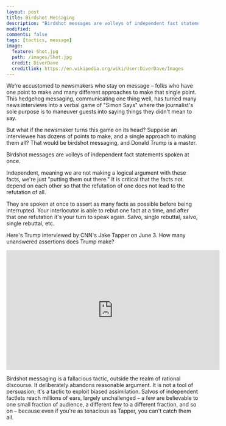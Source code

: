 ```yaml
---
layout: post
title: Birdshot Messaging
description: "Birdshot messages are volleys of independent fact statements spoken at once."
modified: 
comments: false
tags: [tactics, message]
image: 
  feature: Shot.jpg
  path: /images/Shot.jpg
  credit: DiverDave
  creditlink: https://en.wikipedia.org/wiki/User:DiverDave/Images
---
```


We're accustomed to newsmakers who stay on message – folks who have one point to make and many different approaches to make that single point. This hedgehog messaging, communicating one thing well, has turned many news interviews into a verbal game of "Simon Says" where the journalist's sole purpose is to maneuver guests into saying things they didn't mean to say.

But what if the newsmaker turns this game on its head? Suppose an interviewee has dozens of points to make, and a single approach to making them all? That would be birdshot messaging, and Donald Trump is a master.

Birdshot messages are volleys of independent fact statements spoken at once. 

Independent, meaning we are not making a logical argument with these facts, we're just "putting them out there." It is critical that the facts not depend on each other so that the refutation of one does not lead to the refutation of all. 

They are spoken at once to assert as many facts as possible before being interrupted. Your interlocutor is able to rebut one fact at a time, and after that one refutation it's your turn to speak again. Salvo, single rebuttal, salvo, single rebuttal, etc. 

Here's Trump interviewed by CNN's Jake Tapper on June 3. How many unanswered assertions does Trump make?

<iframe width="560" height="315" src="https://www.youtube.com/embed/emWsxQEsKqA" frameborder="0"></iframe>

Birdshot messaging is a fallacious tactic, outside the realm of rational discourse. It deliberately abandons reasonable argument. It is not a tool of persuasion; it's a tactic to exploit biased assimilation. Salvos of independent factlets reach millions of ears, largely unchallenged – a few are believable to one small fraction of audience, a different few to a different fraction, and so on – because even if you're as tenacious as Tapper, you can't catch them all.
